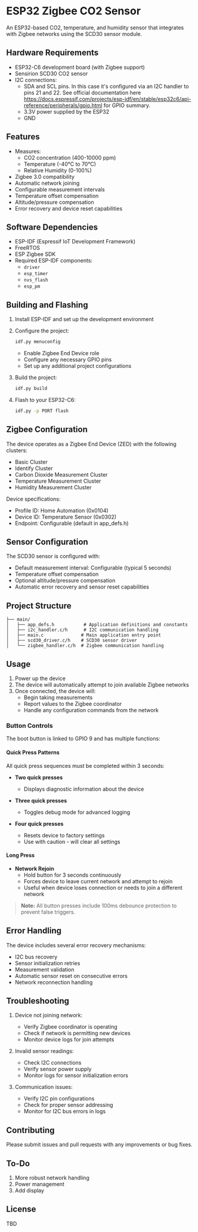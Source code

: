 # ESP32 Zigbee CO2 Sensor

An ESP32-based CO2, temperature, and humidity sensor that integrates with Zigbee networks using the SCD30 sensor module.

## Hardware Requirements

- ESP32-C6 development board (with Zigbee support)
- Sensirion SCD30 CO2 sensor
- I2C connections:
  - SDA and SCL pins. In this case it's configured via an I2C handler to pins 21 and 22. See official documentation here https://docs.espressif.com/projects/esp-idf/en/stable/esp32c6/api-reference/peripherals/gpio.html for GPIO summary. 
  - 3.3V power supplied by the ESP32
  - GND 

## Features

- Measures:
  - CO2 concentration (400-10000 ppm)
  - Temperature (-40°C to 70°C)
  - Relative Humidity (0-100%)
- Zigbee 3.0 compatibility
- Automatic network joining
- Configurable measurement intervals
- Temperature offset compensation
- Altitude/pressure compensation
- Error recovery and device reset capabilities

## Software Dependencies

- ESP-IDF (Espressif IoT Development Framework)
- FreeRTOS
- ESP Zigbee SDK
- Required ESP-IDF components:
  - `driver`
  - `esp_timer`
  - `nvs_flash`
  - `esp_pm`

## Building and Flashing

1. Install ESP-IDF and set up the development environment
2. Configure the project:
   ```bash
   idf.py menuconfig
   ```
   - Enable Zigbee End Device role
   - Configure any necessary GPIO pins
   - Set up any additional project configurations

3. Build the project:
   ```bash
   idf.py build
   ```

4. Flash to your ESP32-C6:
   ```bash
   idf.py -p PORT flash
   ```

## Zigbee Configuration

The device operates as a Zigbee End Device (ZED) with the following clusters:
- Basic Cluster
- Identify Cluster
- Carbon Dioxide Measurement Cluster
- Temperature Measurement Cluster
- Humidity Measurement Cluster

Device specifications:
- Profile ID: Home Automation (0x0104)
- Device ID: Temperature Sensor (0x0302)
- Endpoint: Configurable (default in app_defs.h)

## Sensor Configuration

The SCD30 sensor is configured with:
- Default measurement interval: Configurable (typical 5 seconds)
- Temperature offset compensation
- Optional altitude/pressure compensation
- Automatic error recovery and sensor reset capabilities

## Project Structure

```
├── main/
│   ├── app_defs.h           # Application definitions and constants
│   ├── i2c_handler.c/h      # I2C communication handling
│   ├── main.c              # Main application entry point
│   ├── scd30_driver.c/h    # SCD30 sensor driver
│   └── zigbee_handler.c/h  # Zigbee communication handling
```

## Usage

1. Power up the device
2. The device will automatically attempt to join available Zigbee networks
3. Once connected, the device will:
   - Begin taking measurements
   - Report values to the Zigbee coordinator
   - Handle any configuration commands from the network
### Button Controls

The boot button is linked to GPIO 9 and has multiple functions:

#### Quick Press Patterns
All quick press sequences must be completed within 3 seconds:

* **Two quick presses**
  * Displays diagnostic information about the device

* **Three quick presses**
  * Toggles debug mode for advanced logging

* **Four quick presses**
  * Resets device to factory settings
  * Use with caution - will clear all settings

#### Long Press
* **Network Rejoin**
  * Hold button for 3 seconds continuously
  * Forces device to leave current network and attempt to rejoin
  * Useful when device loses connection or needs to join a different network

> **Note:** All button presses include 100ms debounce protection to prevent false triggers.


## Error Handling

The device includes several error recovery mechanisms:
- I2C bus recovery
- Sensor initialization retries
- Measurement validation
- Automatic sensor reset on consecutive errors
- Network reconnection handling

## Troubleshooting

1. Device not joining network:
   - Verify Zigbee coordinator is operating
   - Check if network is permitting new devices
   - Monitor device logs for join attempts

2. Invalid sensor readings:
   - Check I2C connections
   - Verify sensor power supply
   - Monitor logs for sensor initialization errors

3. Communication issues:
   - Verify I2C pin configurations
   - Check for proper sensor addressing
   - Monitor for I2C bus errors in logs

## Contributing

Please submit issues and pull requests with any improvements or bug fixes.

## To-Do

1. More robust network handling
2. Power management
3. Add display

## License
TBD